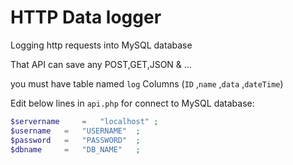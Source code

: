 # HTTP Data logger

Logging http requests into MySQL database

That API can save any POST,GET,JSON & ...

you must have table named `log` Columns (`ID` ,`name` ,`data` ,`dateTime`)

Edit below lines in `api.php` for connect to MySQL database:

```PHP
$servername     = 	"localhost"	;
$username 	= 	"USERNAME"	;
$password 	= 	"PASSWORD"	;
$dbname 	= 	"DB_NAME"	;
```
